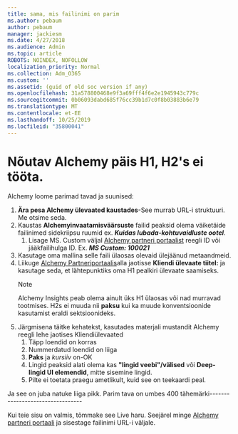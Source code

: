 ```yaml
---
title: sama, mis failinimi on parim
ms.author: pebaum
author: pebaum
manager: jackiesm
ms.date: 4/27/2018
ms.audience: Admin
ms.topic: article
ROBOTS: NOINDEX, NOFOLLOW
localization_priority: Normal
ms.collection: Adm_O365
ms.custom: ''
ms.assetid: (guid of old soc version if any)
ms.openlocfilehash: 31a578800468e9f3a69fff4f6e2e1945943c779c
ms.sourcegitcommit: 0b06093dabd685f76cc39b1d7c0f8b03883b6e79
ms.translationtype: MT
ms.contentlocale: et-EE
ms.lasthandoff: 10/25/2019
ms.locfileid: "35800041"
---
```

# <a name="required-alchemy-header-h1-h2s-dont-work"></a>Nõutav Alchemy päis H1, H2's ei tööta.
Alchemy loome parimad tavad ja suunised:

1. **Ära pesa Alchemy ülevaated kaustades**-See murrab URL-i struktuuri. Me otsime seda.
1. Kaustas **Alchemyinvaatamisväärsuste** failid peaksid olema väiketäide failinimed sidekriipsu ruumid ex. ***Kuidas lubada-kohtuvaidluste ootel***.
    1. Lisage MS. Custom väljal [Alchemy partneri portaalist](https://alchemyportal.azurewebsites.net) reegli ID või jääkfailihulga ID. Ex. ***MS Custom: 100021***
1. Kasutage oma mallina selle faili ülaosas olevaid ülejäänud metaandmeid.
1. Liikuge [Alchemy Partneriportaalis](https://alchemyportal.azurewebsites.net)alla jaotisse **Kliendi ülevaate tiitel:** ja kasutage seda, et lähtepunktiks oma H1 pealkiri ülevaate saamiseks. 
    > [!NOTE]
    > Alchemy Insights peab olema ainult üks H1 ülaosas või nad murravad tootmises. H2s ei muuda nii **paksu** kui ka muude konventsioonide kasutamist eraldi sektsioonideks.
1. Järgmisena täitke kehatekst, kasutades materjali mustandit Alchemy reegli lehe jaotises Kliendiülevaated
    1. Täpp loendid on korras
    1. Nummerdatud loendid on liiga
    1. **Paks** ja *kursiiv* on-OK
    1. Lingid peaksid alati olema kas **"lingid veebi"/välised** või **Deep-lingid UI elemendid**, mitte sisemine lingid.
    1. Pilte ei toetata praegu ametlikult, kuid see on teekaardi peal.

Ja see on juba natuke liiga pikk. Parim tava on umbes 400 tähemärki---------------------------------

Kui teie sisu on valmis, tõmmake see Live haru. Seejärel minge [Alchemy partneri portaali](https://alchemyportal.azurewebsites.net) ja sisestage failinimi URL-i väljale. 